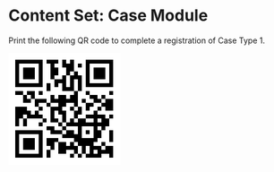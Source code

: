 # Content Set: Case Module

Print the following QR code to complete a registration of Case Type 1.

![qr code for registration](qr-code-for-registering-case-type-1.png)

